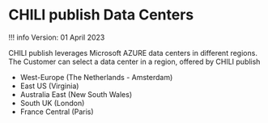 # CHILI publish Data Centers

!!! info
	Version: 01 April 2023
	
CHILI publish leverages Microsoft AZURE data centers in different regions. The Customer can select a data center in a region, offered by CHILI publish  

- West-Europe (The Netherlands - Amsterdam)
- East US (Virginia)
- Australia East (New South Wales)
- South UK (London)
- France Central (Paris)